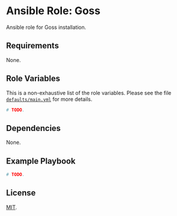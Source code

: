 # Ansible Role: Goss

Ansible role for Goss installation.

## Requirements

None.

## Role Variables

This is a non-exhaustive list of the role variables. Please see the file [`defaults/main.yml`](defaults/main.yml)
for more details.

```yaml
# TODO.
```

## Dependencies

None.

## Example Playbook

```yaml
# TODO.
```

## License

[MIT](LICENSE).
